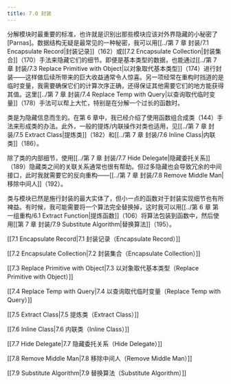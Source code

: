 ```yaml
---
title: 7.0 封装
---
```

分解模块时最重要的标准，也许就是识别出那些模块应该对外界隐藏的小秘密了[Parnas]。数据结构无疑是最常见的一种秘密，我可以用[[../第 7 章 封装/7.1 Encapsulate Record|封装记录]]（162）或[[7.2 Encapsulate Collection|封装集合]]（170）手法来隐藏它们的细节。即便是基本类型的数据，也能通过[[../第 7 章 封装/7.3 Replace Primitive with Object|以对象取代基本类型]]（174）进行封装——这样做后续所带来的巨大收益通常令人惊喜。另一项经常在重构时挡道的是临时变量，我需要确保它们的计算次序正确，还得保证其他需要它们的地方能获得其值。这里[[../第 7 章 封装/7.4 Replace Temp with Query|以查询取代临时变量]]（178）手法可以帮上大忙，特别是在分解一个过长的函数时。

类是为隐藏信息而生的。在第 6 章中，我已经介绍了使用函数组合成类（144）手法来形成类的办法。此外，一般的提炼/内联操作对类也适用，见[[../第 7 章 封装/7.5 Extract Class|提炼类]]（182）和[[../第 7 章 封装/7.6 Inline Class|内联类]]（186）。

除了类的内部细节，使用[[../第 7 章 封装/7.7 Hide Delegate|隐藏委托关系]]（189）隐藏类之间的关联关系通常也很有帮助。但过多隐藏也会导致冗余的中间接口，此时我就需要它的反向重构——[[../第 7 章 封装/7.8 Remove Middle Man|移除中间人]]（192）。

类与模块已然是施行封装的最大实体了，但小一点的函数对于封装实现细节也有所裨益。有时候，我可能需要将一个算法完全替换掉，这时我可以用[[../第 6 章 第一组重构/6.1 Extract Function|提炼函数]]（106）将算法包装到函数中，然后使用[[第 7 章 封装/7.9 Substitute Algorithm|替换算法]]（195）。

[[7.1 Encapsulate Record|7.1 封装记录（Encapsulate Record）]]

[[7.2 Encapsulate Collection|7.2 封装集合（Encapsulate Collection）]]

[[7.3 Replace Primitive with Object|7.3 以对象取代基本类型（Replace Primitive with Object）]]

[[7.4 Replace Temp with Query|7.4 以查询取代临时变量（Replace Temp with Query）]]

[[7.5 Extract Class|7.5 提炼类（Extract Class）]]

[[7.6 Inline Class|7.6 内联类（Inline Class）]]

[[7.7 Hide Delegate|7.7 隐藏委托关系（Hide Delegate）]]

[[7.8 Remove Middle Man|7.8 移除中间人（Remove Middle Man）]]

[[7.9 Substitute Algorithm|7.9 替换算法（Substitute Algorithm）]]
